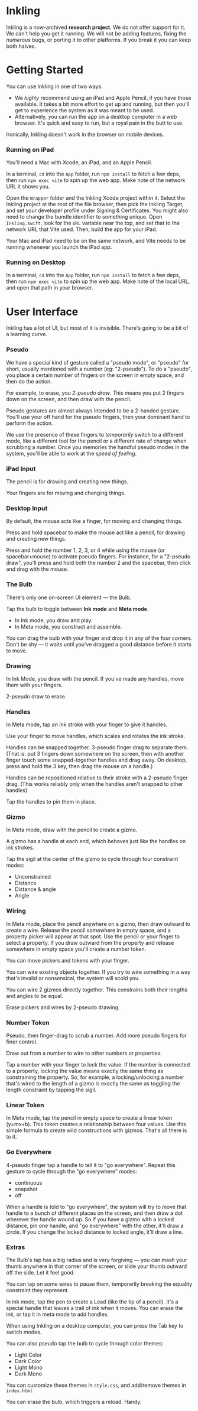 # Inkling

Inkling is a now-archived **research project**. We do not offer support for it. We can't help you get it running. We will not be adding features, fixing the *numerous* bugs, or porting it to other platforms. If you break it you can keep both halves.

# Getting Started

You can use Inkling in one of two ways.

* We *highly* recommend using an iPad and Apple Pencil, if you have those available. It takes a bit more effort to get up and running, but then you'll get to experience the system as it was meant to be used.
* Alternatively, you can run the app on a desktop computer in a web browser. It's quick and easy to run, but a royal pain in the butt to use.

Ironically, Inkling doesn't work in the browser on mobile devices.

### Running on iPad
You'll need a Mac with Xcode, an iPad, and an Apple Pencil.

In a terminal, `cd` into the `App` folder, run `npm install` to fetch a few deps, then run `npm exec vite` to spin up the web app. Make note of the network URL it shows you.

Open the `Wrapper` folder and the Inkling Xcode project within it. Select the Inkling project at the root of the file browser, then pick the Inkling Target, and set your developer profile under Signing & Certificates. You might also need to change the bundle identifier to something unique. Open `Inkling.swift`, look for the `URL` variable near the top, and set that to the network URL that Vite used. Then, build the app for your iPad.

Your Mac and iPad need to be on the same network, and Vite needs to be running whenever you launch the iPad app.

### Running on Desktop

In a terminal, `cd` into the `App` folder, run `npm install` to fetch a few deps, then run `npm exec vite` to spin up the web app. Make note of the local URL, and open that path in your browser.

# User Interface

Inkling has a lot of UI, but most of it is invisible. There's going to be a bit of a learning curve.

### Pseudo

We have a special kind of gesture called a "pseudo mode", or "pseudo" for short, usually mentioned with a number (eg: "2-pseudo"). To do a "pseudo", you place a certain number of fingers on the screen in empty space, and then do the action.

For example, to erase, you *2-pseudo draw*. This means you put 2 fingers down on the screen, and then draw with the pencil.

Pseudo gestures are almost always intended to be a 2-handed gesture. You'll use your off hand for the pseudo fingers, then your dominant hand to perform the action.

We use the presence of these fingers to *temporarily* switch to a different mode, like a different tool for the pencil or a different rate of change when scrubbing a number. Once you memories the handful pseudo modes in the system, you'll be able to work at the *speed of feeling*.

### iPad Input

The pencil is for drawing and creating new things.

Your fingers are for moving and changing things.

### Desktop Input

By default, the mouse acts like a finger, for moving and changing things.

Press and hold spacebar to make the mouse act like a pencil, for drawing and creating new things.

Press and hold the number 1, 2, 3, or 4 while using the mouse (or spacebar+mouse) to activate pseudo fingers. For instance, for a "2-pseudo draw", you'll press and hold both the number 2 and the spacebar, then click and drag with the mouse.

### The Bulb

There's only one on-screen UI element — the Bulb.

Tap the bulb to toggle between **Ink mode** and **Meta mode**.
* In Ink mode, you draw and play.
* In Meta mode, you construct and assemble.

You can drag the bulb with your finger and drop it in any of the four corners. Don't be shy — it waits until you've dragged a good distance before it starts to move.

### Drawing

In Ink Mode, you draw with the pencil. If you've made any handles, move them with your fingers.

2-pseudo draw to erase.

### Handles

In Meta mode, tap an ink stroke with your finger to give it handles.

Use your finger to move handles, which scales and rotates the ink stroke.

Handles can be snapped together. 3-pseudo finger drag to separate them. (That is: put 3 fingers down somewhere on the screen, then with another finger touch some snapped-together handles and drag away. On desktop, press and hold the 3 key, then drag the mouse on a handle.)

Handles can be repositioned relative to their stroke with a 2-pseudo finger drag. (This works reliably only when the handles aren't snapped to other handles)

Tap the handles to pin them in place.

### Gizmo

In Meta mode, draw with the pencil to create a gizmo.

A gizmo has a handle at each end, which behaves just like the handles on ink strokes.

Tap the sigil at the center of the gizmo to cycle through four constraint modes:
* Unconstrained
* Distance
* Distance & angle
* Angle

### Wiring

In Meta mode, place the pencil anywhere on a gizmo, then draw outward to create a wire. Release the pencil somewhere in empty space, and a property picker will appear at that spot. Use the pencil or your finger to select a property. If you draw outward from the property and release somewhere in empty space you'll create a number token.

You can move pickers and tokens with your finger.

You can wire existing objects together. If you try to wire something in a way that's invalid or nonsensical, the system will scold you.

You can wire 2 gizmos directly together. This constrains both their lengths and angles to be equal.

Erase pickers and wires by 2-pseudo drawing.

### Number Token

Pseudo, then finger-drag to scrub a number. Add more pseudo fingers for finer control.

Draw out from a number to wire to other numbers or properties.

Tap a number with your finger to lock the value. If the number is connected to a property, locking the value means exactly the same thing as constraining the property. So, for example, a locking/unlocking a number that's wired to the length of a gizmo is exactly the same as toggling the length constraint by tapping the sigil.

### Linear Token

In Meta mode, tap the pencil in empty space to create a linear token (y=mx+b). This token creates a relationship between four values. Use this simple formula to create wild constructions with gizmos. That's all there is to it.

### Go Everywhere

4-pseudo finger tap a handle to tell it to "go everywhere". Repeat this gesture to cycle through the "go everywhere" modes:
* continuous
* snapshot
* off

When a handle is told to "go everywhere", the system will try to move that handle to a bunch of different places on the screen, and then draw a dot wherever the handle wound up. So if you have a gizmo with a locked distance, pin one handle, and "go everywhere" with the other, it'll draw a circle. If you change the locked distance to locked angle, it'll draw a line.

### Extras

The Bulb's tap has a big radius and is very forgiving — you can mash your thumb anywhere in that corner of the screen, or slide your thumb outward off the side. Let it feel good.

You can tap on some wires to *pause* them, temporarily breaking the equality constraint they represent.

In ink mode, tap the pen to create a Lead (like the tip of a pencil). It's a special handle that leaves a trail of ink when it moves. You can erase the ink, or tap it in meta mode to add handles.

When using Inkling on a desktop computer, you can press the Tab key to switch modes.

You can also pseudo tap the bulb to cycle through color themes:
* Light Color
* Dark Color
* Light Mono
* Dark Mono

You can customize these themes in `style.css`, and add/remove themes in `index.html`

You can erase the bulb, which triggers a reload. Handy.